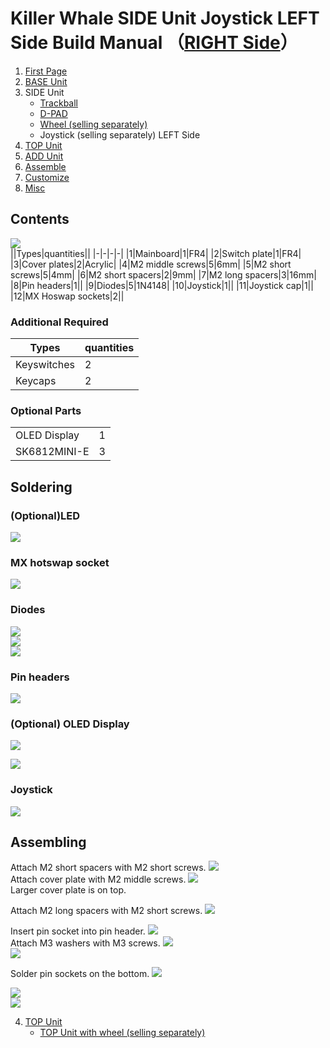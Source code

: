 # Killer Whale SIDE Unit Joystick LEFT Side Build Manual （[RIGHT Side](../rightside/3_SIDE_JOYSTICK.md)）

1. [First Page](../README_EN.md)
2. [BASE Unit](../leftside/2_BASE.md)
3. SIDE Unit
   - [Trackball](../leftside/3_SIDE_TRACKBALL.md)
   - [D-PAD](../leftside/3_SIDE_DPAD.md)
   - [Wheel (selling separately)](../leftside/3_SIDE_WHEEL.md)
   - Joystick (selling separately) LEFT Side
4.  [TOP Unit](../leftside/4_TOP.md)
5. [ADD Unit](../leftside/5_ADD.md)
6. [Assemble](../leftside/6_ASSEMBLE.md)
7. [Customize](../leftside/7_CUSTOM.md)
8. [Misc](../leftside/8_MISC.md)
   
## Contents
![](../img/joystick/IMG_5459.jpg)    
||Types|quantities||
|-|-|-|-|
|1|Mainboard|1|FR4|
|2|Switch plate|1|FR4|
|3|Cover plates|2|Acrylic|
|4|M2 middle screws|5|6mm|
|5|M2 short screws|5|4mm|
|6|M2 short spacers|2|9mm|
|7|M2 long spacers|3|16mm|
|8|Pin headers|1||
|9|Diodes|5|1N4148|
|10|Joystick|1||
|11|Joystick cap|1||
|12|MX Hoswap sockets|2||


### Additional Required
|Types|quantities|
|-|-|
|Keyswitches|2|
|Keycaps|2|


### Optional Parts
<table>
    <tr>
      <td>OLED Display</a></td> 
      <td>1</td>
    </tr>
    <tr>
      <td>SK6812MINI-E</td>
      <td>3</td>
    </tr>
 </table>

## Soldering
### (Optional)LED 
![](../img/joystick/IMG_5469.jpg)  
### MX hotswap socket
![](../img/joystick/IMG_5472.jpg)  
### Diodes
![](../img/diode.jpg)  
![](../img/joystick/IMG_5478.jpg)  
![](../img/joystick/IMG_5482.jpg)  


### Pin headers
![](../img/joystick/IMG_5493.jpg)  

### (Optional) OLED Display
![](../img/joystick/IMG_5505.jpg)  

![](../img/trackball/IMG_5116.jpg)  
### Joystick 
![](../img/joystick/IMG_5508.jpg)  



## Assembling
Attach M2 short spacers with M2 short screws. 
![](../img/joystick/IMG_5550.jpg)  
Attach cover plate with M2 middle screws.
![](../img/joystick/IMG_5553.jpg)  
Larger cover plate is on top.

Attach M2 long spacers with M2 short screws.
![](../img/joystick/IMG_5556.jpg)  
  
Insert pin socket into pin header.
![](../img/joystick/IMG_5559.jpg)  
Attach M3 washers with M3 screws. 
![](../img/trackball/IMG_5169.jpg)    
![](../img/joystick/IMG_5563.jpg)  

Solder pin sockets on the bottom.
![](../img/trackball/IMG_5184.jpg)  

![](../img/joystick/IMG_5567.jpg)  
![](../img/joystick/IMG_5574.jpg)  

4. [TOP Unit](../leftside/4_TOP.md)
   - [TOP Unit with wheel (selling separately)](../leftside/4_TOP_WHEEL.md)


